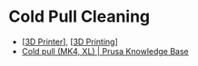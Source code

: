 # Cold Pull Cleaning

- [[3D Printer]], [[3D Printing]]
- [Cold pull (MK4, XL) | Prusa Knowledge Base](https://help.prusa3d.com/article/cold-pull-mk4-xl_445071)

[//begin]: # "Autogenerated link references for markdown compatibility"
[3D Printer]: <3D Printer> "3D Printer"
[3D Printing]: <3D Printing> "3D Printing"
[//end]: # "Autogenerated link references"